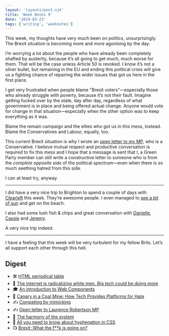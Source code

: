 ```yaml
---
layout: 'layouts/post.njk'
title: 'Week Notes 9'
date: '2019-03-23'
tags: ['writing', 'weeknotes']
---
```

This week, my thoughts have very much been on politics, unsurprisingly. The Brexit situation is becoming more and more agonising by the day. 

I’m worrying a lot about the people who have already been completely shafted by austerity, because it’s all going to get much, much worse for them. That will be the case unless Article 50 is revoked. I know it’s not a silver bullet, but remaining in the EU and ending this political crisis will give us a fighting chance of repairing the wider issues that got us here in the first place. 

I get very frustrated when people blame "Brexit voters"—especially those who already struggle with poverty, because it’s not their fault. Imagine getting fucked over by the state, day after day, regardless of what government is in place and being offered actual change. Anyone would vote for change in that situation—especially when the other option was to keep everything as it was. 

Blame the remain campaign and the elites who got us in this mess, instead. Blame the Conservatives and Labour, equally, too. 

This current Brexit situation is why I wrote an [open letter to my MP](https://andy-bell.design/wrote/open-letter-to-laurence-robertson-mp/), who is a Conservative. I believe mutual respect and productive conversation is required to fix this mess and I hope that a message is sent that I, a Green Party member can still write a constructive letter to someone who is from the _complete opposite side_ of the political spectrum—even when there is so much seething hatred from this side.

I can at least try, anyway.

***

I did have a very nice trip to Brighton to spend a couple of days with [Clearleft](https://clearleft.com) this week. They’re awesome people. I even managed to [see a bit of sun](https://andy-bell.design/notes/160/) and get on the beach.

I also had some lush fish & chips and great conversation with [Danielle](https://twitter.com/dhuntrods), [Cassie](https://twitter.com/cassiecodes) and [Jeremy](https://twitter.com/adactio). 

A very nice trip indeed.

***

I have a feeling that this week will be very turbulent for my fellow Brits. Let’s all support each other through this hell.

## Digest
- 🛠 [HTML periodical table](https://andy-bell.design/notes/158/)
- 📝 [The internet is radicalizing white men. Big tech could be doing more](https://andy-bell.design/links/134/)
- 🎓 [An introduction to Web Components](https://andy-bell.design/links/135/)
- 📝 [Canary in a Coal Mine: How Tech Provides Platforms for Hate](https://andy-bell.design/links/136/)
- ✍️ [Competing by mimicking](https://andy-bell.design/wrote/competing-by-mimicking/)
- ✍️ [Open letter to Laurence Robertson MP](https://andy-bell.design/wrote/open-letter-to-laurence-robertson-mp/)
- 📝 [The harmony of the system](https://andy-bell.design/links/138/)
- 📝 [All you need to know about hyphenation in CSS](https://andy-bell.design/notes/161/)
- 📺 [Brexit: What the f**k is going on?](https://andy-bell.design/links/140/)